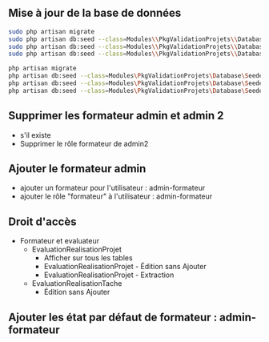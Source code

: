 
## Mise à jour de la base de données 
````bash
sudo php artisan migrate
sudo php artisan db:seed --class=Modules\\PkgValidationProjets\\Database\\Seeders\\EtatEvaluationProjetSeeder
sudo php artisan db:seed --class=Modules\\PkgValidationProjets\\Database\\Seeders\\EvaluationRealisationProjetSeeder
sudo php artisan db:seed --class=Modules\\PkgValidationProjets\\Database\\Seeders\\EvaluationRealisationTacheSeeder
````
 
````bash
php artisan migrate
php artisan db:seed --class=Modules\PkgValidationProjets\Database\Seeders\EtatEvaluationProjetSeeder
php artisan db:seed --class=Modules\PkgValidationProjets\Database\Seeders\EvaluationRealisationProjetSeeder
php artisan db:seed --class=Modules\PkgValidationProjets\Database\Seeders\EvaluationRealisationTacheSeeder
````

## Supprimer les formateur admin et admin 2 

- s'il existe
- Supprimer le rôle formateur de admin2

## Ajouter le formateur admin
- ajouter un formateur pour l'utilisateur : admin-formateur
- ajouter le rôle "formateur" à l'utilisateur : admin-formateur

## Droit d'accès 
-  Formateur et evaluateur
   - EvaluationRealisationProjet
     - Afficher sur tous les tables
     - EvaluationRealisationProjet - Édition sans Ajouter 
     - EvaluationRealisationProjet - Extraction
   - EvaluationRealisationTache
     - Édition sans Ajouter 
  
## Ajouter les état par défaut de formateur : admin-formateur